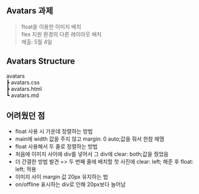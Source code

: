 ## Avatars 과제

> float을 이용한 이미지 배치  
> flex 지원 환경의 다른 레이아웃 배치  
> 제출: 5월 4일

## Avatars Structure

avatars  
┣ avatars.css  
┣ avatars.html  
┗ avatars.md

## 어려웠던 점

- float 사용 시 가운데 정렬하는 방법
- main에 width 값을 주지 않고 margin: 0 auto;값을 줘서 한참 헤맴
- float 사용해서 두 줄로 정렬하는 방법
- 처음에 이미지 사이에 div를 넣어서 그 div에 clear: both;값을 줬었음
- 더 간결한 방법 발견 => 두 번째 줄에 배치할 첫 사진에 clear: left; 해준 후 float: left; 적용
- 이미지 사이 margin 값 20px 유지하는 법
- on/offline 표시하는 div로 인해 20px보다 늘어남
